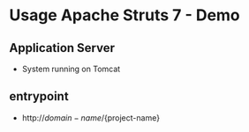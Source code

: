 # Usage Apache Struts 7 - Demo

## Application Server

- System running on Tomcat

## entrypoint

- http://${domain-name}/${project-name}

